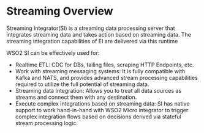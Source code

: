 # Streaming Overview

Streaming Integrator(SI) is a streaming data processing server that integrates streaming data and takes action based on streaming data. The streaming integration capabilities of EI are delivered via this runtime

WSO2 SI can be effectively used for:

* Realtime ETL: CDC for DBs, tailing files, scraping HTTP Endpoints, etc.
* Work with streaming messaging systems: It is fully compatible with Kafka and NATS, and provides advanced stream processing capabilities required to utilize the full potential of streaming data.
* Streaming data Integration: Allows you to treat all data sources as streams and connect them with any destination.
* Execute complex integrations based on streaming data: SI has native support to work hand-in-hand with WSO2 Micro integrator to trigger complex integration flows based on decisions derived via stateful stream processing logic.
